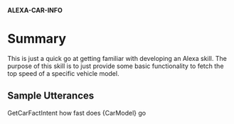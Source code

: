 **ALEXA-CAR-INFO**

# Summary

This is just a quick go at getting familiar with developing an Alexa skill.
The purpose of this skill is to just provide some basic functionality to
fetch the top speed of a specific vehicle model.

## Sample Utterances

GetCarFactIntent how fast does {CarModel} go
